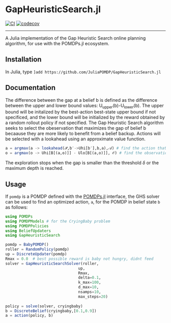 # GapHeuristicSearch.jl

[![CI](https://github.com/JuliaPOMDP/GapHeuristicSearch.jl/actions/workflows/CI.yml/badge.svg)](https://github.com/JuliaPOMDP/GapHeuristicSearch.jl/actions/workflows/CI.yml)
[![codecov](https://codecov.io/github/JuliaPOMDP/GapHeuristicSearch.jl/graph/badge.svg)](https://codecov.io/github/JuliaPOMDP/GapHeuristicSearch.jl)

---

A Julia implementation of the Gap Heuristic Search online planning algorithm, for use with the POMDPs.jl ecosystem. 

## Installation
In Julia, type `]add https://github.com/JuliaPOMDP/GapHeuristicSearch.jl`

## Documentation
The difference between the gap at a belief b is defined as the difference between the upper and lower bound values: U<sub>upper</sub>(b)-U<sub>lower</sub>(b).
The upper bound will be initalized by the best-action best-state upper bound if not specificed, and the lower bound will be initialized by the reward obtained by a random rollout policy if not specified.
The Gap Heuristic Search algorithm seeks to select the obeservation that maximizes the gap of belief b becaause they are more likely to benefit from a belief backup.
Actions will be selected with a lookahead using an approximate value function.
```julia
a = argmax(a -> lookahead(𝒫,b′->Uhi[b′],b,a),𝒜) # find the action that maximizes the lookahead function
o = argmax(o -> Uhi[B[(a,o)]] - Ulo[B[(a,o)]], 𝒪) # find the observation that maximizes the gap between the upper and lower bound
```
The exploration stops when the gap is smaller than the threshold $\delta$ or the maximum depth
is reached. 
## Usage

If `pomdp` is a POMDP defined with the [POMDPs.jl](https://github.com/sisl/POMDPs.jl) interface, the GHS solver can be used to find an optimized action, `a`, for the POMDP in belief state `b` as follows:
```julia
using POMDPs
using POMDPModels # for the CryingBaby problem
using POMDPPolicies
using BeliefUpdaters
using GapHeuristicSearch

pomdp = BabyPOMDP()
roller = RandomPolicy(pomdp)
up = DiscreteUpdater(pomdp)
Rmax = 0.0  # best possible reward is baby not hungry, didnt feed
solver = GapHeuristicSearchSolver(roller,
                                up,
                                Rmax,
                                delta=0.1,
                                k_max=100,
                                d_max=10,
                                nsamps=10,
                                max_steps=20)
                                
policy = solve(solver, cryingbaby)
b = DiscreteBelief(cryingbaby,[0.1,0.9])
a = action(policy, b)
```
